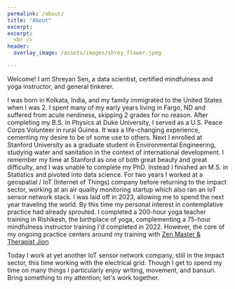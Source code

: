 ```yaml
---
permalink: /about/
title: "About"
excerpt:
excerpt:
  <br />
header:
  overlay_image: /assets/images/shrey_flower.jpeg

---
```

Welcome! I am Shreyan Sen, a data scientist, certified mindfulness and yoga instructor, and general tinkerer.

I was born in Kolkata, India, and my family immigrated to the United States when I was 2. I spent many of my early years living in Fargo, ND and suffered from acute nerdiness, skipping 2 grades for no reason. After completing my B.S. in Physics at Duke University, I served as a U.S. Peace Corps Volunteer in rural Guinea. It was a life-changing experience, cementing my desire to be of some use to others. Next I enrolled at Stanford University as a graduate student in Environmental Engineering, studying water and sanitation in the context of international development. I remember my time at Stanford as one of both great beauty and great difficulty, and I was unable to complete my PhD. Instead I finished an M.S. in Statistics and pivoted into data science. For two years I worked at a geospatial / IoT (Internet of Things) company before returning to the impact sector, working at an air quality monitoring startup which also ran an IoT sensor network stack. I was laid off in 2023, allowing me to spend the next year traveling the world. By this time my personal interest in contemplative practice had already sprouted. I completed a 200-hour yoga teacher training in Rishikesh, the birthplace of yoga, complementing a 75-hour mindfulness instructor training I'd completed in 2022. However, the core of my ongoing practice centers around my training with [Zen Master & Therapist Jion](http://jion-blonstein.com/)

Today I work at yet another IoT sensor network company, still in the impact sector, this time working with the electrical grid. Though I get to spend my time on many things I particularly enjoy writing, movement, and bansuri. Bring something to my attention; let's work together.
